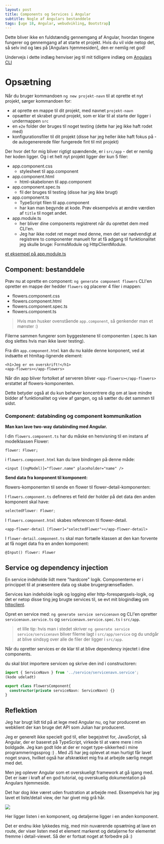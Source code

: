 ```yaml
---
layout: post
title: Components og Services i Angular
subtitle: Nogle af Angulars bestanddele
tags: [uge 18, Angular, webudvikling, Bootstrap]
---
```

Dette bliver ikke en fuldstændig gennemgang af Angular, hvordan tingene fungerer og gennemgang af at starte et projekt. Hvis du vil vide netop det, så selv ind og læs på [Angulars hjemmesiden], den er nemlig ret god!

Undervejs i dette indlæg henviser jeg til mit tidligere indlæg om [Angulars CLI](https://enmango.dk/2019-04-29-ngcli-cheatsheet/)

# Opsætning
Når du bruger kommandoen `ng new projekt-navn` til at oprette et nyt projekt, sørger kommandoen for:
- at oprette en mappe til dit projekt, med navnet `projekt-navn`
- opsætter et skrabet grund projekt, som er klar til at starte der ligger i undermappen `src`
- en `e2e` folder der bruges til noget testing (dette har jeg ikke haft rodet med)
- konfigurationsfiler til dit projekt (disse har jeg heller ikke haft fokus på - de autogenererede filer fungerede fint til mit projekt)

Der hvor det for mig bliver rigtigt spændende, er i `src/app` - det er nemlig her koden ligger. Og i et helt nyt projekt ligger der kun 5 filer:
- app.component.css
  - stylesheet til app.component
- app.component.html
  - html-skabelonen til app.component
- app.component.spec.ts
  - fil der bruges til testing (disse har jeg ikke brugt)
- app.component.ts
  - TypeScript filen til app.component 
  - har kan man begynde at kode. Prøv eksempelvis at ændre værdien af `title` til noget andet.
- app.module.ts
  - her bliver dine components registreret når du oprettet dem med CLI'en. 
  - Jeg har ikke rodet ret meget med denne, men det var nødvendigt at registrere to componenter manuelt for at få adgang til funktionalitet jeg skulle bruge: FormsModule og HttpClientModule.

[et eksempel på app.module.ts](https://github.com/jesp209i/angular-tour-of-heroes/blob/master/src/app/app.module.ts)

## Component: bestanddele
Prøv nu at oprette en component: `ng generate component flowers` CLI'en opretter en mappe der hedder `flowers` og placerer 4 filer i mappen:
- flowers.component.css
- flowers.component.html
- flowers.component.spec.ts
- flowers.component.ts

> Hvis man husker ovenstående `app.component`, så genkender man et mønster :)

Filerne sammen fungerer som byggestenene til componenten (.spec.ts kan dog slettes hvis man ikke laver testing).

Fra din `app.component.html` kan du nu kalde denne konponent, ved at indsætte et htmltag-lignende element:
```ng
<h1>Jeg er en overskrift!</h1>
<app-flowers></app-flowers>
```

Når din app bliver fortolket af serveren bliver `<app-flowers></app-flowers>` erstattet af flowers-komponenten.

Dette betyder også at du kun behøver koncentrere dig om at lave mindre bidder af funktionalitet og view af gangen, og så sætter du det sammen til sidst.

### Component: databinding og component kommunikation
__Man kan lave two-way databinding med Angular.__

I din `flowers.component.ts` har du måske en henvisning til en instans af modelklassen Flower:

`flower: Flower;`

i `flowers.component.html` kan du lave bindingen på denne måde:

`<input [(ngModel)]="flower.name" placeholder="name" />`


__Send data fra konponent til komponent:__

flowers-komponenten til sende en flower til flower-detail-komponenten:

I `flowers.component.ts` defineres et field der holder på det data den anden komponent skal have:

```ts
selectedFlower: Flower;
```

I `flowers.component.html` skabes referencen til flower-detail.

`<app-flower-detail [flower]="selectedFlower"></app-flower-detail>`

I `flower-detail.component.ts` skal man fortælle klassen at den kan forvente at få noget data fra en anden komponent:

`@Input() flower: Flower`

## Service og dependency injection
En service indeholde lidt mere "hardcore" logik. Componenterne er i princippet til at præsentere data og skabe brugergrænsefladen.

Services kan indeholde logik og logging eller http-forespørgsels-logik, og det er netop disse ting jeg brugte services til, se evt mit blogindlæg om [httpclient](https://enmango.dk/2019-04-29-nghttpclient/).

Opret en service med: `ng generate service servicenavn` og CLI'en opretter `servicenavn.service.ts` og `servicenavn.service.spec.ts` i `src/app`.

> et lille tip: hvis man i stedet skriver `ng generate service service/servicenavn` bliver filerne lagt i `src/app/service` og du undgår at blive sindsyg over alle de filer der ligger i `src/app`.

Når du opretter services er de klar til at blive dependency injectet i dine components.

du skal blot importere servicen og skrive den ind i constructoren:

```ts
import { ServiceNavn } from '../service/servicenavn.service';
(kode udeladt)

export class FlowersComponent{
  constructor(private serviceNavn: ServiceNavn) {}
}
```

## Reflektion
Jeg har brugt lidt tid på at lege med Angular nu, og har produceret en webklient der kan bruge det API som Julian har produceret.

Jeg er generelt ikke specielt god til, eller begejstret for, JavaScript, så Angular, der er baseret på TypeScript, virkede til at være mere i min boldgade. Jeg kan godt lide at der er noget type-sikkerhed i mine programmeringssprog :) . 
Med JS har jeg oplevet at man hurtigt får lavet noget snavs, hvilket også har afskrækket mig fra at arbejde særlig meget med det.

Men jeg oplever Angular som et overskueligt framework at gå igang med. Det er især i kraft af en god tutorial, og overskuelig dokumentation på Angulars hjemmeside.

Det har dog ikke været uden frustration at arbejde med. Eksempelvis har jeg lavet et liste/detail view, der har givet mig grå hår.

![](https://enmango.dk/img/ngOrdsome.png)

Her ligger listen i en komponent, og detaljerne ligger i en anden komponent.

Det er endnu ikke lykkedes mig, med min nuværende opsætning at lave en route, der viser listen med et element markeret og detaljerne for elementet fremme i detail-viewet. Så der er fortsat noget at forbedre på :)
